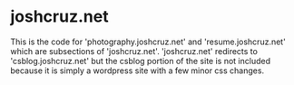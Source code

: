 # joshcruz.net
This is the code for 'photography.joshcruz.net' and 'resume.joshcruz.net' which are subsections of 'joshcruz.net'. 'joshcruz.net' redirects to 'csblog.joshcruz.net' but the csblog portion of the site is not included because it is simply a wordpress site with a few minor css changes.
